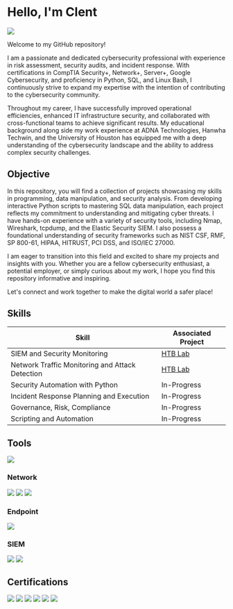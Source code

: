 # Hello, I'm Clent
<a href="https://www.linkedin.com/in/clent-j"><img src="https://img.shields.io/badge/-LinkedIn-0072b1?&style=for-the-badge&logo=linkedin&logoColor=white" /></a>

Welcome to my GitHub repository! 

I am a passionate and dedicated cybersecurity professional with experience in risk assessment, security audits, and incident response. With certifications in CompTIA Security+, Network+, Server+, Google Cybersecurity, and proficiency in Python, SQL, and Linux Bash, I continuously strive to expand my expertise with the intention of contributing to the cybersecurity community.


Throughout my career, I have successfully improved operational efficiencies, enhanced IT infrastructure security, and collaborated with cross-functional teams to achieve significant results. My educational background along side my work experience at ADNA Technologies, Hanwha Techwin, and the University of Houston has equipped me with a deep understanding of the cybersecurity landscape and the ability to address complex security challenges.

## Objective
In this repository, you will find a collection of projects showcasing my skills in programming, data manipulation, and security analysis. From developing interactive Python scripts to mastering SQL data manipulation, each project reflects my commitment to understanding and mitigating cyber threats. I have hands-on experience with a variety of security tools, including Nmap, Wireshark, tcpdump, and the Elastic Security SIEM. I also possess a foundational understanding of security frameworks such as NIST CSF, RMF, SP 800-61, HIPAA, HITRUST, PCI DSS, and ISO/IEC 27000.

I am eager to transition into this field and excited to share my projects and insights with you. Whether you are a fellow cybersecurity enthusiast, a potential employer, or simply curious about my work, I hope you find this repository informative and inspiring. 

Let's connect and work together to make the digital world a safer place!

## Skills

| Skill                                         | Associated Project         |
|-----------------------------------------------|----------------------------|
| SIEM and Security Monitoring          | <a href="https://academy.hackthebox.com/achievement/badge/752008be-41da-11ef-b18d-bea50ffe6cb4">HTB Lab</a>|
| Network Traffic Monitoring and Attack Detection | <a href="https://academy.hackthebox.com/achievement/badge/662582d5-468a-11ef-b18d-bea50ffe6cb4">HTB Lab</a>|
| Security Automation with Python         | In-Progress|
| Incident Response Planning and Execution      | In-Progress|
| Governance, Risk, Compliance                  | In-Progress|
| Scripting and Automation | In-Progress|

## Tools
<img src="https://img.shields.io/badge/-Under%20Construction-yellow?style=for-the-badge&logo=none&logoColor=white" />

### Network
<div>
    <img src="https://img.shields.io/badge/-Wireshark-b4d8f9?&style=for-the-badge&logo=Wireshark&logoColor=white" />
    <img src="https://img.shields.io/badge/-Nmap-blue?style=for-the-badge&logo=nmap&logoColor=white" />
    <img src="https://img.shields.io/badge/-TCPdump-d10a0a?&style=for-the-badge&logo=Tcpdump&logoColor=white" />


</div>

### Endpoint
<div>
    <img src="https://img.shields.io/badge/-Sophos_Endpoint_Agent-00A4EF?&style=for-the-badge&logo=Sophos&logoColor=white" />
    
</div>

### SIEM
<div>
    <img src="https://img.shields.io/badge/-Elastic-005571?&style=for-the-badge&logo=elastic&logoColor=white" />
    <img src="https://img.shields.io/badge/-Splunk-000000?&style=for-the-badge&logo=Splunk&logoColor=white" />
</div>

## Certifications
  <div>
      
  <img src="https://img.shields.io/badge/-Google_Cybersecurity-blue?style=for-the-badge&logo=google&logoColor=white" />  
  
  <img src="https://img.shields.io/badge/-Security+-red?style=for-the-badge&logo=CompTIA&logoColor=white" />

  <img src="https://img.shields.io/badge/-Network+-red?style=for-the-badge&logo=CompTIA&logoColor=white" />

  <img src="https://img.shields.io/badge/-Server+-red?style=for-the-badge&logo=CompTIA&logoColor=white" />

  <img src="https://img.shields.io/badge/-A+-red?style=for-the-badge&logo=CompTIA&logoColor=white" />

  <img src="https://img.shields.io/badge/-Cloud_Essentials+-red?style=for-the-badge&logo=CompTIA&logoColor=white" />
  
</div>

